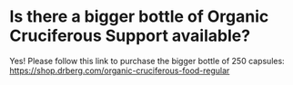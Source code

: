 # Is there a bigger bottle of Organic Cruciferous Support available?

Yes! Please follow this link to purchase the bigger bottle of 250 capsules: https://shop.drberg.com/organic-cruciferous-food-regular